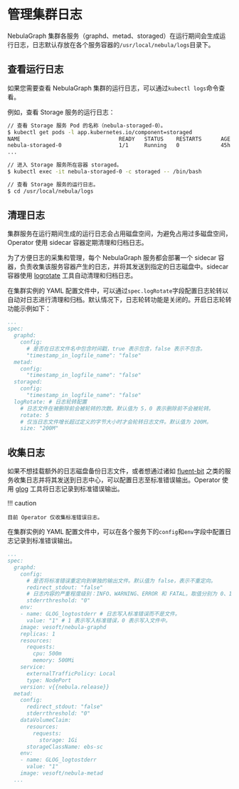 # 管理集群日志

NebulaGraph 集群各服务（graphd、metad、storaged）在运行期间会生成运行日志，日志默认存放在各个服务容器的`/usr/local/nebula/logs`目录下。

## 查看运行日志

如果您需要查看 NebulaGraph 集群的运行日志，可以通过`kubectl logs`命令查看。

例如，查看 Storage 服务的运行日志：

```bash
// 查看 Storage 服务 Pod 的名称（nebula-storaged-0）。
$ kubectl get pods -l app.kubernetes.io/component=storaged
NAME                               READY   STATUS    RESTARTS      AGE
nebula-storaged-0                  1/1     Running   0             45h
...

// 进入 Storage 服务所在容器 storaged。
$ kubectl exec -it nebula-storaged-0 -c storaged -- /bin/bash

// 查看 Storage 服务的运行日志。
$ cd /usr/local/nebula/logs
```

## 清理日志

集群服务在运行期间生成的运行日志会占用磁盘空间，为避免占用过多磁盘空间，Operator 使用 sidecar 容器定期清理和归档日志。

为了方便日志的采集和管理，每个 NebulaGraph 服务都会部署一个 sidecar 容器，负责收集该服务容器产生的日志，并将其发送到指定的日志磁盘中。sidecar 容器使用 [logrotate](https://linux.die.net/man/8/logrotate) 工具自动清理和归档日志。

在集群实例的 YAML 配置文件中，可以通过`spec.logRotate`字段配置日志轮转以自动对日志进行清理和归档。默认情况下，日志轮转功能是关闭的。开启日志轮转功能示例如下：

```yaml
...
spec:
  graphd:
    config:
      # 是否在日志文件名中包含时间戳，true 表示包含，false 表示不包含。
      "timestamp_in_logfile_name": "false"
  metad:
    config:
      "timestamp_in_logfile_name": "false"
  storaged:
    config:
      "timestamp_in_logfile_name": "false"
  logRotate: # 日志轮转配置
    # 日志文件在被删除前会被轮转的次数。默认值为 5，0 表示删除前不会被轮转。
    rotate: 5
    # 仅当日志文件增长超过定义的字节大小时才会轮转日志文件。默认值为 200M。
    size: "200M"
```


## 收集日志

如果不想挂载额外的日志磁盘备份日志文件，或者想通过诸如 [fluent-bit](https://fluentbit.io/) 之类的服务收集日志并将其发送到日志中心，可以配置日志至标准错误输出。Operator 使用 [glog](https://github.com/google/glog) 工具将日志记录到标准错误输出。

!!! caution

    目前 Operator 仅收集标准错误日志。

在集群实例的 YAML 配置文件中，可以在各个服务下的`config`和`env`字段中配置日志记录到标准错误输出。


```yaml
...
spec:
  graphd:
    config:
      # 是否将标准错误重定向到单独的输出文件。默认值为 false，表示不重定向。
      redirect_stdout: "false"
      # 日志内容的严重程度级别：INFO、WARNING、ERROR 和 FATAL。取值分别为 0、1、2 和 3。
      stderrthreshold: "0"
    env: 
    - name: GLOG_logtostderr # 日志写入标准错误而不是文件。
      value: "1" # 1 表示写入标准错误，0 表示写入文件中。
    image: vesoft/nebula-graphd
    replicas: 1
    resources:
      requests:
        cpu: 500m
        memory: 500Mi
    service:
      externalTrafficPolicy: Local
      type: NodePort
    version: v{{nebula.release}}
  metad:
    config:
      redirect_stdout: "false"
      stderrthreshold: "0"
    dataVolumeClaim:
      resources:
        requests:
          storage: 1Gi
      storageClassName: ebs-sc
    env:
    - name: GLOG_logtostderr
      value: "1"
    image: vesoft/nebula-metad
  ...
```